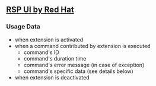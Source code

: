 ## [RSP UI by Red Hat](https://github.com/redhat-developer/vscode-rsp-ui)

### Usage Data

* when extension is activated
* when a command contributed by extension is executed
    * command's ID
    * command's duration time
    * command's error message (in case of exception)
    * command's specific data (see details below)
* when extension is deactivated

